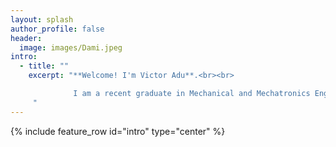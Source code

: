 ```yaml
---
layout: splash
author_profile: false
header:
  image: images/Dami.jpeg
intro: 
  - title: ""
    excerpt: "**Welcome! I'm Victor Adu**.<br><br>

              I am a recent graduate in Mechanical and Mechatronics Engineering from the [University of Cape Town](https://www.uct.ac.za), driven by a passion for optimization and enhancing processes. I am actively seeking exciting graduate opportunities at leading institutions across the United States.
     "
---
```


{% include feature_row id="intro" type="center" %}
